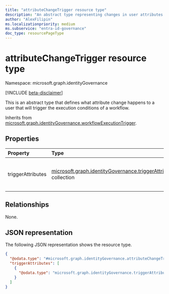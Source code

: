 ```yaml
---
title: "attributeChangeTrigger resource type"
description: "An abstract type representing changes in user attributes that trigger the execution of workload conditions for a user."
author: "AlexFilipin"
ms.localizationpriority: medium
ms.subservice: "entra-id-governance"
doc_type: resourcePageType
---
```


# attributeChangeTrigger resource type

Namespace: microsoft.graph.identityGovernance

[!INCLUDE [beta-disclaimer](../../includes/beta-disclaimer.md)]

This is an abstract type that defines what attribute change happens to a user that will trigger the execution conditions of a workflow.

Inherits from [microsoft.graph.identityGovernance.workflowExecutionTrigger](../resources/identitygovernance-workflowexecutiontrigger.md).

## Properties
|Property|Type|Description|
|:---|:---|:---|
|triggerAttributes|[microsoft.graph.identityGovernance.triggerAttribute](../resources/identitygovernance-triggerattribute.md) collection|The trigger attribute being changed that triggers the workflowexecutiontrigger of a workflow.)|

## Relationships
None.

## JSON representation
The following JSON representation shows the resource type.
<!-- {
  "blockType": "resource",
  "@odata.type": "microsoft.graph.identityGovernance.attributeChangeTrigger"
}
-->
``` json
{
  "@odata.type": "#microsoft.graph.identityGovernance.attributeChangeTrigger",
  "triggerAttributes": [
    {
      "@odata.type": "microsoft.graph.identityGovernance.triggerAttribute"
    }
  ]
}
```

